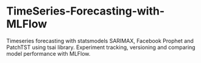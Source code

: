 # TimeSeries-Forecasting-with-MLFlow
Timeseries forecasting with statsmodels SARIMAX, Facebook Prophet and PatchTST using tsai library. Experiment tracking, versioning and comparing model performance with MLFlow.  
